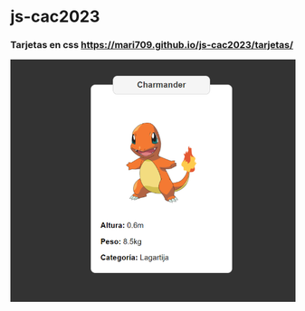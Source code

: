 # js-cac2023

### Tarjetas en css https://mari709.github.io/js-cac2023/tarjetas/
![DCaptura de Tarjeta](/captura-proyecto-tarjetas2.png)

